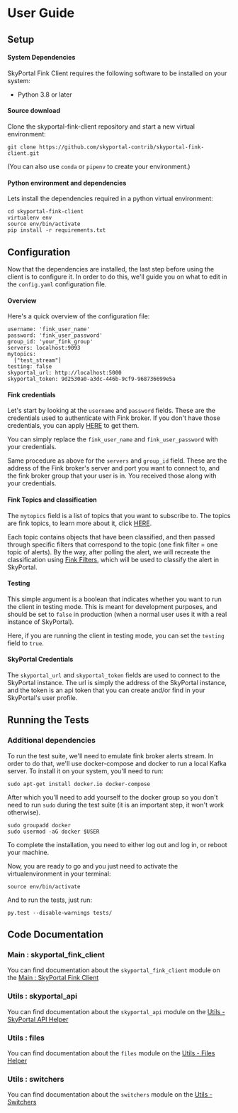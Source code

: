# User Guide

## Setup

#### System Dependencies

SkyPortal Fink Client requires the following software to be installed on your system:

- Python 3.8 or later

#### Source download

Clone the skyportal-fink-client repository and start a new virtual environment:

```
git clone https://github.com/skyportal-contrib/skyportal-fink-client.git
```

(You can also use `conda` or `pipenv` to create your environment.)

#### Python environment and dependencies

Lets install the dependencies required in a python virtual environment:

```
cd skyportal-fink-client
virtualenv env
source env/bin/activate
pip install -r requirements.txt
```


## Configuration

Now that the dependencies are installed, the last step before using the client is to configure it. In order to do this, we'll guide you on what to edit in the `config.yaml` configuration file.

#### Overview

Here's a quick overview of the configuration file:

```
username: 'fink_user_name'
password: 'fink_user_password'
group_id: 'your_fink_group'
servers: localhost:9093
mytopics:
  ["test_stream"]
testing: false
skyportal_url: http://localhost:5000
skyportal_token: 9d2530a0-a3dc-446b-9cf9-968736699e5a
```

#### Fink credentials

Let's start by looking at the `username` and `password` fields. These are the credentials used to authenticate with Fink broker. If you don't have those credentials, you can apply [HERE](https://forms.gle/2td4jysT4e9pkf889) to get them.

You can simply replace the `fink_user_name` and `fink_user_password` with your credentials.

Same procedure as above for the `servers` and `group_id` field. These are the address of the Fink broker's server and port you want to connect to, and the fink broker group that your user is in. You received those along with your credentials.

#### Fink Topics and classification

The `mytopics` field is a list of topics that you want to subscribe to. The topics are fink topics, to learn more about it, click [HERE](https://fink-broker.readthedocs.io/en/latest/topics/).

Each topic contains objects that have been classified, and then passed through specific filters that correspond to the topic (one fink filter = one topic of alerts).
By the way, after polling the alert, we will recreate the classification using [Fink Filters](https://github.com/astrolabsoftware/fink-filters), which will be used to classify the alert in SkyPortal.

#### Testing

This simple argument is a boolean that indicates whether you want to run the client in testing mode. This is meant for development purposes, and should be set to `false` in production (when a normal user uses it with a real instance of SkyPortal).

Here, if you are running the client in testing mode, you can set the `testing` field to `true`.

#### SkyPortal Credentials

The `skyportal_url` and `skyportal_token` fields are used to connect to the SkyPortal instance. The url is simply the address of the SkyPortal instance, and the token is an api token that you can create and/or find in your SkyPortal's user profile.


## Running the Tests

### Additional dependencies

To run the test suite, we'll need to emulate fink broker alerts stream. In order to do that, we'll use docker-compose and docker to run a local Kafka server.
To install it on your system, you'll need to run:

```
sudo apt-get install docker.io docker-compose
```

After which you'll need to add yourself to the docker group so you don't need to run `sudo` during the test suite (it is an important step, it won't work otherwise).

```
sudo groupadd docker
sudo usermod -aG docker $USER
```

To complete the installation, you need to either log out and log in, or reboot your machine.

Now, you are ready to go and you just need to activate the virtualenvironment in your terminal:

```
source env/bin/activate
```

And to run the tests, just run:

```
py.test --disable-warnings tests/
```

## Code Documentation

### Main : skyportal_fink_client

You can find documentation about the `skyportal_fink_client` module on the [Main : SkyPortal Fink Client](skyportal_fink_client.md)

### Utils : skyportal_api

You can find documentation about the `skyportal_api` module on the [Utils - SkyPortal API Helper](skyportal_api.md)

### Utils : files

You can find documentation about the `files` module on the [Utils - Files Helper](files.md)

### Utils : switchers

You can find documentation about the `switchers` module on the [Utils - Switchers](switchers.md)
